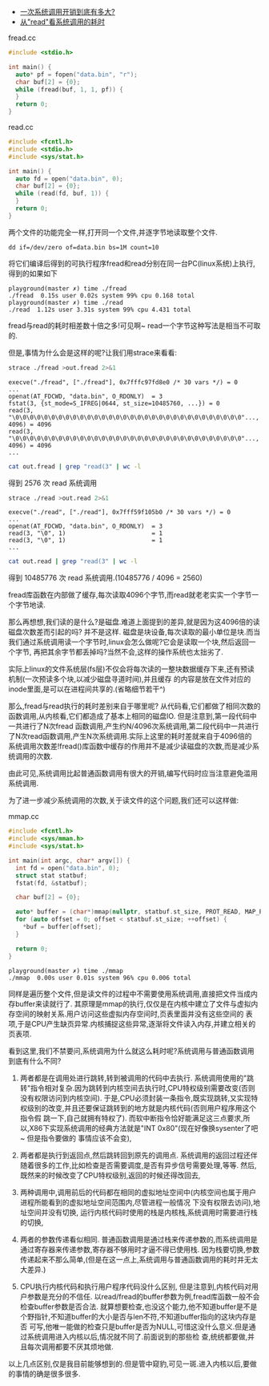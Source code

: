 - [一次系统调用开销到底有多大?](https://cloud.tencent.com/developer/article/1760744)
- [从"read"看系统调用的耗时](https://www.cnblogs.com/syntax/archive/2012/11/05/2755129.html)

fread.cc
```cpp
#include <stdio.h>

int main() {
  auto* pf = fopen("data.bin", "r");
  char buf[2] = {0};
  while (fread(buf, 1, 1, pf)) {
  }
  return 0;
}
```

read.cc
```cpp
#include <fcntl.h>
#include <stdio.h>
#include <sys/stat.h>

int main() {
  auto fd = open("data.bin", 0);
  char buf[2] = {0};
  while (read(fd, buf, 1)) {
  }
  return 0;
}
```
两个文件的功能完全一样,打开同一个文件,并逐字节地读取整个文件.
```shell
dd if=/dev/zero of=data.bin bs=1M count=10
```

将它们编译后得到的可执行程序fread和read分别在同一台PC(linux系统)上执行,得到的如果如下
```shell
playground(master ✗) time ./fread
./fread  0.15s user 0.02s system 99% cpu 0.168 total
playground(master ✗) time ./read
./read  1.12s user 3.31s system 99% cpu 4.431 total
```
fread与read的耗时相差数十倍之多!可见啊~ read一个字节这种写法是相当不可取的.

但是,事情为什么会是这样的呢?让我们用strace来看看:

```bash
strace ./fread >out.fread 2>&1
```
```plain
execve("./fread", ["./fread"], 0x7fffc97fd8e0 /* 30 vars */) = 0
...
openat(AT_FDCWD, "data.bin", O_RDONLY)  = 3
fstat(3, {st_mode=S_IFREG|0644, st_size=10485760, ...}) = 0
read(3, "\0\0\0\0\0\0\0\0\0\0\0\0\0\0\0\0\0\0\0\0\0\0\0\0\0\0\0\0\0\0\0\0"..., 4096) = 4096
read(3, "\0\0\0\0\0\0\0\0\0\0\0\0\0\0\0\0\0\0\0\0\0\0\0\0\0\0\0\0\0\0\0\0"..., 4096) = 4096
...
```
```bash
cat out.fread | grep "read(3" | wc -l
```
得到 2576 次 read 系统调用

```bash
strace ./read >out.read 2>&1
```
```plain
execve("./read", ["./read"], 0x7fff59f105b0 /* 30 vars */) = 0
...
openat(AT_FDCWD, "data.bin", O_RDONLY)  = 3
read(3, "\0", 1)                        = 1
read(3, "\0", 1)                        = 1
...
```

```bash
cat out.read | grep "read(3" | wc -l
```
得到 10485776 次 read 系统调用.(10485776 / 4096 = 2560)

fread库函数在内部做了缓存,每次读取4096个字节,而read就老老实实一个字节一个字节地读.

那么再想想,我们读的是什么?是磁盘.难道上面提到的差异,就是因为这4096倍的读磁盘次数差而引起的吗? 并不是这样.
磁盘是块设备,每次读取的最小单位是块.而当我们通过系统调用读一个字节时,linux会怎么做呢?它会是读取一个块,然后返回一个字节,
再把其余字节都丢掉吗?当然不会,这样的操作系统也太拙劣了.

实际上linux的文件系统层(fs层)不仅会将每次读的一整块数据缓存下来,还有预读机制(一次预读多个块,以减少磁盘寻道时间),并且缓存
的内容是放在文件对应的inode里面,是可以在进程间共享的.(省略细节若干^)

那么,fread与read执行的耗时差别来自于哪里呢?
从代码看,它们都做了相同次数的函数调用,从内核看,它们都造成了基本上相同的磁盘IO. 但是注意到,第一段代码中一共进行了N次fread
函数调用,产生约N/4096次系统调用,第二段代码中一共进行了N次read函数调用,产生N次系统调用.实际上这里的耗时差就来自于4096倍的
系统调用次数差!fread()库函数中缓存的作用并不是减少读磁盘的次数,而是减少系统调用的次数.

由此可见,系统调用比起普通函数调用有很大的开销,编写代码时应当注意避免滥用系统调用.

为了进一步减少系统调用的次数,关于读文件的这个问题,我们还可以这样做:

mmap.cc
```cpp
#include <fcntl.h>
#include <sys/mman.h>
#include <sys/stat.h>

int main(int argc, char* argv[]) {
  int fd = open("data.bin", 0);
  struct stat statbuf;
  fstat(fd, &statbuf);

  char buf[2] = {0};

  auto* buffer = (char*)mmap(nullptr, statbuf.st_size, PROT_READ, MAP_PRIVATE, fd, 0);
  for (auto offset = 0; offset < statbuf.st_size; ++offset) {
    *buf = buffer[offset];
  }

  return 0;
}
```

```shell
playground(master ✗) time ./mmap
./mmap  0.00s user 0.01s system 96% cpu 0.006 total
```
同样是遍历整个文件,但是读文件的过程中不需要使用系统调用,直接把文件当成内存buffer来读就行了.
其原理是mmap的执行,仅仅是在内核中建立了文件与虚拟内存空间的映射关系.用户访问这些虚拟内存空间时,页表里面并没有这些空间的
表项,于是CPU产生缺页异常.内核捕捉这些异常,逐渐将文件读入内存,并建立相关的页表项.

看到这里,我们不禁要问,系统调用为什么就这么耗时呢?系统调用与普通函数调用到底有什么不同?

1. 两者都是在调用处进行跳转,转到被调用的代码中去执行.
  系统调用使用的"跳转"指令相对复杂.因为跳转到内核空间去执行时,CPU特权级别需要改变(否则没有权限访问到内核空间).
  于是,CPU必须封装一条指令,既实现跳转,又实现特权级别的改变,并且还要保证跳转到的地方就是内核代码(否则用户程序用这个指令假
  跳一下,自己就拥有特权了).
  而软中断指令恰好能满足这三点要求,所以,X86下实现系统调用的经典方法就是"INT 0x80"(现在好像换sysenter了吧~ 但是指令要做的
  事情应该不会变),

2. 两者都是执行到返回点,然后跳转回到原先的调用点.
  系统调用的返回过程还伴随着很多的工作,比如检查是否需要调度,是否有异步信号需要处理,等等.
  然后,既然来的时候改变了CPU特权级别,返回的时候还得改回去,

3. 两种调用中,调用前后的代码都在相同的虚拟地址空间中(内核空间也属于用户进程所能看到的虚拟地址空间范围内,尽管进程一般情况
  下没有权限去访问),地址空间并没有切换, 运行内核代码时使用的栈是内核栈,系统调用时需要进行栈的切换,

4. 两者的参数传递看似相同.
  普通函数调用是通过栈来传递参数的,而系统调用是通过寄存器来传递参数,寄存器不够用时才逼不得已使用栈.
  因为栈要切换,参数传递起来不那么简单,(但是在这一点上,系统调用与普通函数调用的耗时并无太大差异.)

5. CPU执行内核代码和执行用户程序代码没什么区别,
  但是注意到,内核代码对用户参数是充分的不信任. 以read/fread的buffer参数为例,fread库函数一般不会检查buffer参数是否合法.
  就算想要检查,也没这个能力,他不知道buffer是不是个野指针,不知道buffer的大小是否与len不符,不知道buffer指向的这块内存是否
  可写,他唯一能做的检查只是buffer是否为NULL,可惜这没什么意义.但是通过系统调用进入内核以后,情况就不同了.前面说到的那些检
  查,统统都要做,并且每次调用都要不厌其烦地做.

以上几点区别,仅是我目前能够想到的.但是管中窥豹,可见一斑.进入内核以后,要做的事情的确是很多很多.

